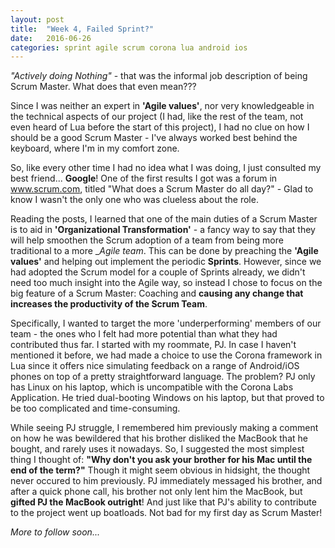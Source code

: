 ```yaml
---
layout: post
title:  "Week 4, Failed Sprint?"
date:   2016-06-26
categories: sprint agile scrum corona lua android ios
---
```


_*"Actively doing Nothing"*_ - that was the informal job description of being Scrum Master. What does that even mean???

Since I was neither an expert in __'Agile values'__, nor very knowledgeable in the technical aspects of our project (I had, like the rest of the team, not even heard of Lua before the start of this project), I had no clue on how I should be a good Scrum Master - I've always worked best behind the keyboard, where I'm in my comfort zone.

So, like every other time I had no idea what I was doing, I just consulted my best friend... __Google__! One of the first results I got was a forum in www.scrum.com, titled "What does a Scrum Master do all day?" - Glad to know I wasn't the only one who was clueless about the role.

Reading the posts, I learned that one of the main duties of a Scrum Master is to aid in **'Organizational Transformation'** - a fancy way to say that they will help smoothen the Scrum adoption of a team from being more traditional to a more __Agile team_. This can be done by preaching the __'Agile values'__ and helping out implement the periodic **Sprints**. However, since we had adopted the Scrum model for a couple of Sprints already, we didn't need too much insight into the Agile way, so instead I chose to focus on the big feature of a Scrum Master: Coaching and __causing any change that increases the productivity of the Scrum Team__.

Specifically, I wanted to target the more 'underperforming' members of our team - the ones who I felt had more potential than what they had contributed thus far. I started with my roommate, PJ. In case I haven't mentioned it before, we had made a choice to use the Corona framework in Lua since it offers nice simulating feedback on a range of Android/iOS phones on top of a pretty straightforward language. The problem? PJ only has Linux on his laptop, which is uncompatible with the Corona Labs Application. He tried dual-booting Windows on his laptop, but that proved to be too complicated and time-consuming.

While seeing PJ struggle, I remembered him previously making a comment on how he was bewildered that his brother disliked the MacBook that he bought, and rarely uses it nowadays. So, I suggested the most simplest thing I thought of: __"Why don't you ask your brother for his Mac until the end of the term?"__ Though it might seem obvious in hidsight, the thought never occured to him previously. PJ immediately messaged his brother, and after a quick phone call, his brother not only lent him the MacBook, but **gifted PJ the MacBook outright**! And just like that PJ's ability to contribute to the project went up boatloads. Not bad for my first day as Scrum Master!

_More to follow soon..._
